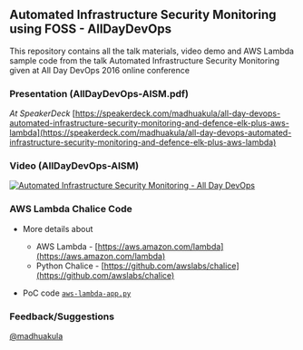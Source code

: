 ## Automated Infrastructure Security Monitoring using FOSS - AllDayDevOps

This repository contains all the talk materials, video demo and AWS Lambda sample code from the talk Automated Infrastructure Security Monitoring given at All Day DevOps 2016 online conference

### Presentation (AllDayDevOps-AISM.pdf)

*At SpeakerDeck*
[https://speakerdeck.com/madhuakula/all-day-devops-automated-infrastructure-security-monitoring-and-defence-elk-plus-aws-lambda](https://speakerdeck.com/madhuakula/all-day-devops-automated-infrastructure-security-monitoring-and-defence-elk-plus-aws-lambda)

### Video (AllDayDevOps-AISM)

[![Automated Infrastructure Security Monitoring - All Day DevOps](http://img.youtube.com/vi/3_HIlDm3GtM/0.jpg)](https://www.youtube.com/watch?v=3_HIlDm3GtM)


### AWS Lambda Chalice Code

- More details about 
    + AWS Lambda - [https://aws.amazon.com/lambda](https://aws.amazon.com/lambda)
    + Python Chalice - [https://github.com/awslabs/chalice](https://github.com/awslabs/chalice)

- PoC code [`aws-lambda-app.py`](aws-lambda-app.py)

### Feedback/Suggestions

[@madhuakula](https://twitter.com/madhuakula)
